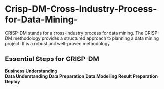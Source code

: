 # Crisp-DM-Cross-Industry-Process-for-Data-Mining-
CRISP-DM stands for a cross-industry process for data mining. The CRISP-DM methodology provides a structured approach to planning a data mining project. It is a robust and well-proven methodology.

## Essential Steps for CRISP-DM
**Business Understanding** \
**Data Understanding**
**Data Preparation**
**Data Modelling**
**Result Preparation**
**Deploy**


